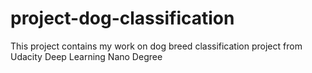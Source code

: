 # project-dog-classification
This project contains my work on dog breed classification project from Udacity Deep Learning Nano Degree
